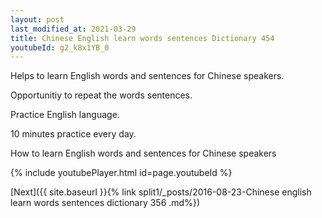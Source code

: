 ```yaml
---
layout: post
last_modified_at: 2021-03-29
title: Chinese English learn words sentences Dictionary 454 
youtubeId: g2_k8x1YB_0
---
```

 
 
Helps to learn English words and sentences for Chinese speakers.

Opportunitiy to repeat the words sentences. 

Practice English language. 
 
10 minutes practice every day. 
 
How to learn English words and sentences for Chinese speakers 
 
{% include youtubePlayer.html id=page.youtubeId %}
 
 
[Next]({{ site.baseurl }}{% link  split1/_posts/2016-08-23-Chinese english learn words sentences dictionary 356 .md%})
 

